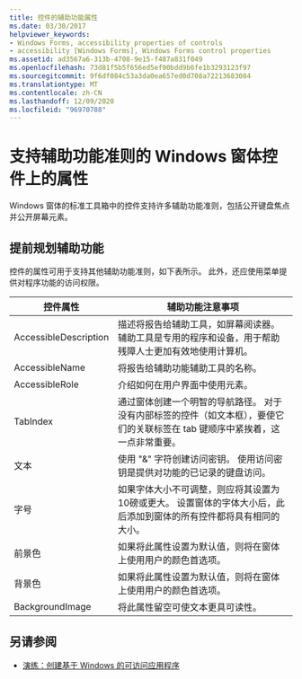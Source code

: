 ```yaml
---
title: 控件的辅助功能属性
ms.date: 03/30/2017
helpviewer_keywords:
- Windows Forms, accessibility properties of controls
- accessibility [Windows Forms], Windows Forms control properties
ms.assetid: ad3567a6-313b-4708-9e15-f487a831f049
ms.openlocfilehash: 73d81f5b5f656ed5ef90bdd9b6fe1b3293123f97
ms.sourcegitcommit: 9f6df084c53a3da0ea657ed0d708a72213683084
ms.translationtype: MT
ms.contentlocale: zh-CN
ms.lasthandoff: 12/09/2020
ms.locfileid: "96970788"
---
```

# <a name="properties-on-windows-forms-controls-that-support-accessibility-guidelines"></a>支持辅助功能准则的 Windows 窗体控件上的属性
Windows 窗体的标准工具箱中的控件支持许多辅助功能准则，包括公开键盘焦点并公开屏幕元素。  
  
## <a name="planning-ahead-for-accessibility"></a>提前规划辅助功能  
 控件的属性可用于支持其他辅助功能准则，如下表所示。 此外，还应使用菜单提供对程序功能的访问权限。  
  
|控件属性|辅助功能注意事项|  
|----------------------|--------------------------------------|  
|AccessibleDescription|描述将报告给辅助工具，如屏幕阅读器。 辅助工具是专用的程序和设备，用于帮助残障人士更加有效地使用计算机。|  
|AccessibleName|将报告给辅助功能辅助工具的名称。|  
|AccessibleRole|介绍如何在用户界面中使用元素。|  
|TabIndex|通过窗体创建一个明智的导航路径。 对于没有内部标签的控件（如文本框），要使它们的关联标签在 tab 键顺序中紧挨着，这一点非常重要。|  
|文本|使用 "&" 字符创建访问密钥。 使用访问密钥是提供对功能的已记录的键盘访问。|  
|字号|如果字体大小不可调整，则应将其设置为10磅或更大。 设置窗体的字体大小后，此后添加到窗体的所有控件都将具有相同的大小。|  
|前景色|如果将此属性设置为默认值，则将在窗体上使用用户的颜色首选项。|  
|背景色|如果将此属性设置为默认值，则将在窗体上使用用户的颜色首选项。|  
|BackgroundImage|将此属性留空可使文本更具可读性。|  
  
## <a name="see-also"></a>另请参阅

- [演练：创建基于 Windows 的可访问应用程序](walkthrough-creating-an-accessible-windows-based-application.md)
